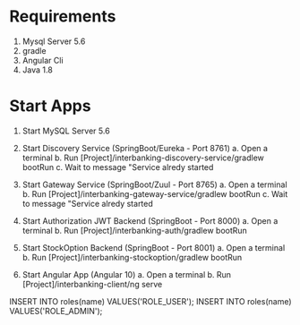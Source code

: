 Requirements
============

1. Mysql Server 5.6
2. gradle
3. Angular Cli
4. Java 1.8

Start Apps
==========

1. Start MySQL Server 5.6

2. Start Discovery Service (SpringBoot/Eureka - Port 8761)
    a. Open a terminal
    b. Run [Project]/interbanking-discovery-service/gradlew bootRun 
    c. Wait to message "Service alredy started

3. Start Gateway Service (SpringBoot/Zuul - Port 8765)
    a. Open a terminal
    b. Run [Project]/interbanking-gateway-service/gradlew bootRun 
    c. Wait to message "Service alredy started

4. Start Authorization JWT Backend (SpringBoot - Port 8000)
    a. Open a terminal
    b. Run [Project]/interbanking-auth/gradlew bootRun 

5. Start StockOption Backend (SpringBoot - Port 8001)
    a. Open a terminal
    b. Run [Project]/interbanking-stockoption/gradlew bootRun 

6. Start Angular App (Angular 10)
    a. Open a terminal
    b. Run [Project]/interbanking-client/ng serve 


INSERT INTO roles(name) VALUES('ROLE_USER');
INSERT INTO roles(name) VALUES('ROLE_ADMIN');